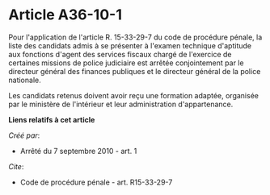 # Article A36-10-1

Pour l'application de l'article R. 15-33-29-7 du code de procédure pénale, la liste des candidats admis à se présenter à
l'examen technique d'aptitude aux fonctions d'agent des services fiscaux chargé de l'exercice de certaines missions de police
judiciaire est arrêtée conjointement par le directeur général des finances publiques et le directeur général de la police
nationale. 

Les candidats retenus doivent avoir reçu une formation adaptée, organisée par le ministère de l'intérieur et leur
administration d'appartenance.

**Liens relatifs à cet article**

_Créé par_:

  - Arrêté du 7 septembre 2010 - art. 1

_Cite_:

  - Code de procédure pénale - art. R15-33-29-7
